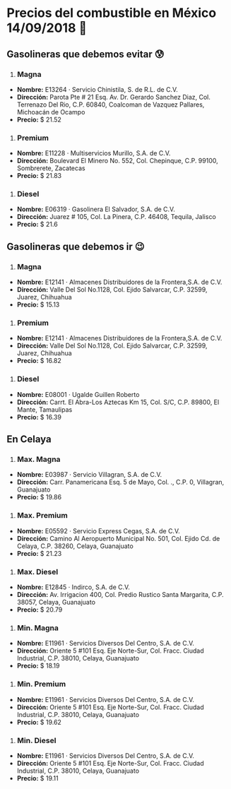 # Precios del combustible en México 14/09/2018 :car:

## Gasolineras que debemos evitar :cold_sweat:
1. ### Magna
  * **Nombre:** E13264 · Servicio Chinistila, S. de R.L. de C.V.
  * **Dirección:** Parota Pte # 21 Esq. Av. Dr. Gerardo Sanchez Diaz, Col. Terrenazo Del Rio, C.P. 60840, Coalcoman de Vazquez Pallares, Michoacán de Ocampo
  * **Precio:** $ 21.52

1. ### Premium
  * **Nombre:** E11228 · Multiservicios Murillo, S.A. de C.V.
  * **Dirección:** Boulevard El Minero No. 552, Col. Chepinque, C.P. 99100, Sombrerete, Zacatecas
  * **Precio:** $ 21.83

1. ### Diesel
  * **Nombre:** E06319 · Gasolinera El Salvador, S.A. de C.V.
  * **Dirección:** Juarez # 105, Col. La Pinera, C.P. 46408, Tequila, Jalisco
  * **Precio:** $ 21.6


## Gasolineras que debemos ir :wink:
1. ### Magna
  * **Nombre:** E12141 · Almacenes Distribuidores de la Frontera,S.A. de C.V.
  * **Dirección:** Valle Del Sol No.1128, Col. Ejido Salvarcar, C.P. 32599, Juarez, Chihuahua
  * **Precio:** $ 15.13

1. ### Premium
  * **Nombre:** E12141 · Almacenes Distribuidores de la Frontera,S.A. de C.V.
  * **Dirección:** Valle Del Sol No.1128, Col. Ejido Salvarcar, C.P. 32599, Juarez, Chihuahua
  * **Precio:** $ 16.82

1. ### Diesel
  * **Nombre:** E08001 · Ugalde Guillen Roberto
  * **Dirección:** Carrt. El Abra-Los Aztecas Km 15, Col. S/C, C.P. 89800, El Mante, Tamaulipas
  * **Precio:** $ 16.39


## En Celaya
1. ### Max. Magna
  * **Nombre:** E03987 · Servicio Villagran, S.A. de C.V.
  * **Dirección:** Carr. Panamericana Esq. 5 de Mayo, Col. ., C.P. 0, Villagran, Guanajuato
  * **Precio:** $ 19.86

1. ### Max. Premium
  * **Nombre:** E05592 · Servicio Express Cegas, S.A. de C.V.
  * **Dirección:** Camino Al Aeropuerto Municipal No. 501, Col. Ejido Cd. de Celaya, C.P. 38260, Celaya, Guanajuato
  * **Precio:** $ 21.23

1. ### Max. Diesel
  * **Nombre:** E12845 · Indirco, S.A. de C.V.
  * **Dirección:** Av. Irrigacion 400, Col. Predio Rustico Santa Margarita, C.P. 38057, Celaya, Guanajuato
  * **Precio:** $ 20.79

1. ### Min. Magna
  * **Nombre:** E11961 · Servicios Diversos Del Centro, S.A. de C.V.
  * **Dirección:** Oriente 5 #101 Esq. Eje Norte-Sur, Col. Fracc. Ciudad Industrial, C.P. 38010, Celaya, Guanajuato
  * **Precio:** $ 18.19

1. ### Min. Premium
  * **Nombre:** E11961 · Servicios Diversos Del Centro, S.A. de C.V.
  * **Dirección:** Oriente 5 #101 Esq. Eje Norte-Sur, Col. Fracc. Ciudad Industrial, C.P. 38010, Celaya, Guanajuato
  * **Precio:** $ 19.62

1. ### Min. Diesel
  * **Nombre:** E11961 · Servicios Diversos Del Centro, S.A. de C.V.
  * **Dirección:** Oriente 5 #101 Esq. Eje Norte-Sur, Col. Fracc. Ciudad Industrial, C.P. 38010, Celaya, Guanajuato
  * **Precio:** $ 19.11